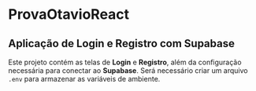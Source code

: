 # ProvaOtavioReact

## Aplicação de Login e Registro com Supabase

Este projeto contém as telas de **Login** e **Registro**, além da configuração necessária para conectar ao **Supabase**. Será necessário criar um arquivo `.env` para armazenar as variáveis de ambiente.
